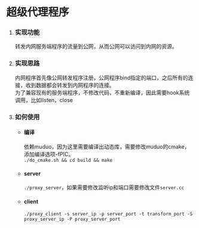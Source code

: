 # 超级代理程序
1. ### 实现功能
    转发内网服务端程序的流量到公网，从而公网可以访问到内网的资源。
2. ### 实现思路
    内网程序首先像公网转发程序注册，公网程序bind指定的端口，之后所有的连接，收到数据都会转发到内网程序的连接。  
    为了兼容现有的服务端程序，不修改代码，不重新编译，因此需要hook系统调用，比如listen，close
3. ### 如何使用
    * #### 编译
       依赖muduo，因为这里需要编译出动态库，需要修改muduo的cmake，添加编译选项-fPIC。  
       `./do_cmake.sh && cd build && make`
    * #### server
       `./proxy_server`，如果需要修改监听ip和端口需要修改文件`server.cc`
    * #### client
       `./proxy_client -s server_ip -p server_port -t transform_port -S proxy_server_ip -P proxy_server_port`
